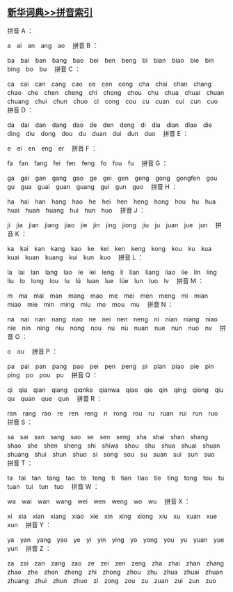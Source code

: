 ﻿[新华词典>>拼音索引](http://www.cidianwang.com/pinyin/)
---

拼音 A ：

a　ai　an　ang　ao　
拼音 B ：

ba　bai　ban　bang　bao　bei　ben　beng　bi　bian　biao　bie　bin　bing　bo　bu　
拼音 C ：

ca　cai　can　cang　cao　ce　cen　ceng　cha　chai　chan　chang　chao　che　chen　cheng　chi　chong　chou　chu　chua　chuai　chuan　chuang　chui　chun　chuo　ci　cong　cou　cu　cuan　cui　cun　cuo　
拼音 D ：

da　dai　dan　dang　dao　de　den　deng　di　dia　dian　diao　die　ding　diu　dong　dou　du　duan　dui　dun　duo　
拼音 E ：

e　ei　en　eng　er　
拼音 F ：

fa　fan　fang　fei　fen　feng　fo　fou　fu　
拼音 G ：

ga　gai　gan　gang　gao　ge　gei　gen　geng　gong　gongfen　gou　gu　gua　guai　guan　guang　gui　gun　guo　
拼音 H ：

ha　hai　han　hang　hao　he　hei　hen　heng　hong　hou　hu　hua　huai　huan　huang　hui　hun　huo　
拼音 J ：

ji　jia　jian　jiang　jiao　jie　jin　jing　jiong　jiu　ju　juan　jue　jun　
拼音 K ：

ka　kai　kan　kang　kao　ke　kei　ken　keng　kong　kou　ku　kua　kuai　kuan　kuang　kui　kun　kuo　
拼音 L ：

la　lai　lan　lang　lao　le　lei　leng　li　lian　liang　liao　lie　lin　ling　liu　lo　long　lou　lu　lü　luan　lue　lüe　lun　luo　lv　
拼音 M ：

m　ma　mai　man　mang　mao　me　mei　men　meng　mi　mian　miao　mie　min　ming　miu　mo　mou　mu　
拼音 N ：

na　nai　nan　nang　nao　ne　nei　nen　neng　ni　nian　niang　niao　nie　nin　ning　niu　nong　nou　nu　nü　nuan　nue　nun　nuo　nv　
拼音 O ：

o　ou　
拼音 P ：

pa　pai　pan　pang　pao　pei　pen　peng　pi　pian　piao　pie　pin　ping　po　pou　pu　
拼音 Q ：

qi　qia　qian　qiang　qiɑnke　qianwa　qiao　qie　qin　qing　qiong　qiu　qu　quan　que　qun　
拼音 R ：

ran　rang　rao　re　ren　reng　ri　rong　rou　ru　ruan　rui　run　ruo　
拼音 S ：

sa　sai　san　sang　sao　se　sen　seng　sha　shai　shan　shang　shao　she　shen　sheng　shi　shiwa　shou　shu　shua　shuai　shuan　shuang　shui　shun　shuo　si　song　sou　su　suan　sui　sun　suo　
拼音 T ：

ta　tai　tan　tang　tao　te　teng　ti　tian　tiao　tie　ting　tong　tou　tu　tuan　tui　tun　tuo　
拼音 W ：

wa　wai　wan　wang　wei　wen　weng　wo　wu　
拼音 X ：

xi　xia　xian　xiang　xiao　xie　xin　xing　xiong　xiu　xu　xuan　xue　xun　
拼音 Y ：

ya　yan　yang　yao　ye　yi　yin　ying　yo　yong　you　yu　yuan　yue　yun　
拼音 Z ：

za　zai　zan　zang　zao　ze　zei　zen　zeng　zha　zhai　zhan　zhang　zhao　zhe　zhen　zheng　zhi　zhong　zhou　zhu　zhua　zhuai　zhuan　zhuang　zhui　zhun　zhuo　zi　zong　zou　zu　zuan　zui　zun　zuo　

